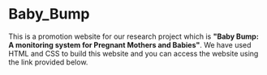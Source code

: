 # Baby_Bump

This is a promotion website for our research project which is <b>"Baby Bump: A monitoring system for Pregnant Mothers and Babies"</b>. We have used HTML and CSS to build this website and you can access the website using the link provided below.

